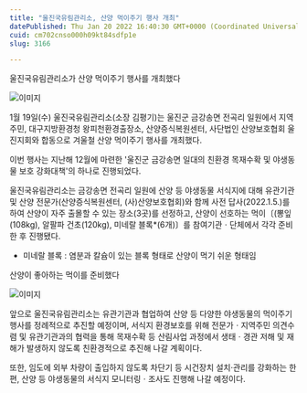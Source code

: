```yaml
---
title: "울진국유림관리소, 산양 먹이주기 행사 개최"
datePublished: Thu Jan 20 2022 16:40:30 GMT+0000 (Coordinated Universal Time)
cuid: cm702cnso000h09kt84sdfp1e
slug: 3166

---
```



울진국유림관리소가 산양 먹이주기 행사를 개최했다

![이미지](https://cdn.hashnode.com/res/hashnode/image/upload/v1739253032503/27b89973-d50b-4e7e-8645-29e4c1eda6f5.jpeg)

1월 19일(수) 울진국유림관리소(소장 김평기)는 울진군 금강송면 전곡리 일원에서 지역주민, 대구지방환경청 왕피천환경출장소, 산양증식복원센터, 사단법인 산양보호협회 울진지회와 합동으로 겨울철 산양 먹이주기 행사를 개최했다.

이번 행사는 지난해 12월에 마련한 '울진군 금강송면 일대의 친환경 목재수확 및 야생동물 보호 강화대책'의 하나로 진행되었다.

울진국유림관리소는 금강송면 전곡리 일원에 산양 등 야생동물 서식지에 대해 유관기관 및 산양 전문가(산양증식복원센터, (사)산양보호협회)와 함께 사전 답사(2022.1.5.)를 하여 산양이 자주 출몰할 수 있는 장소(3곳)를 선정하고, 산양이 선호하는 먹이〔(뽕잎(108kg), 알팔파 건초(120kg), 미네랄 블록*(6개)〕를 참여기관ㆍ단체에서 각각 준비한 후 진행됐다.

* 미네랄 블록 : 염분과 칼슘이 있는 블록 형태로 산양이 먹기 쉬운 형태임

산양이 좋아하는 먹이를 준비했다

![이미지](https://cdn.hashnode.com/res/hashnode/image/upload/v1739253034694/e579e827-b108-4969-9880-b4dd53d2c9af.jpeg)

앞으로 울진국유림관리소는 유관기관과 협업하여 산양 등 다양한 야생동물의 먹이주기 행사를 정례적으로 추진할 예정이며, 서식지 환경보호를 위해 전문가ㆍ지역주민 의견수렴 및 유관기관과의 협력을 통해 목재수확 등 산림사업 과정에서 생태ㆍ경관 저해 및 재해가 발생하지 않도록 친환경적으로 추진해 나갈 계획이다.

또한, 임도에 외부 차량이 출입하지 않도록 차단기 등 시건장치 설치·관리를 강화하는 한편, 산양 등 야생동물의 서식지 모니터링ㆍ조사도 진행해 나갈 예정이다.